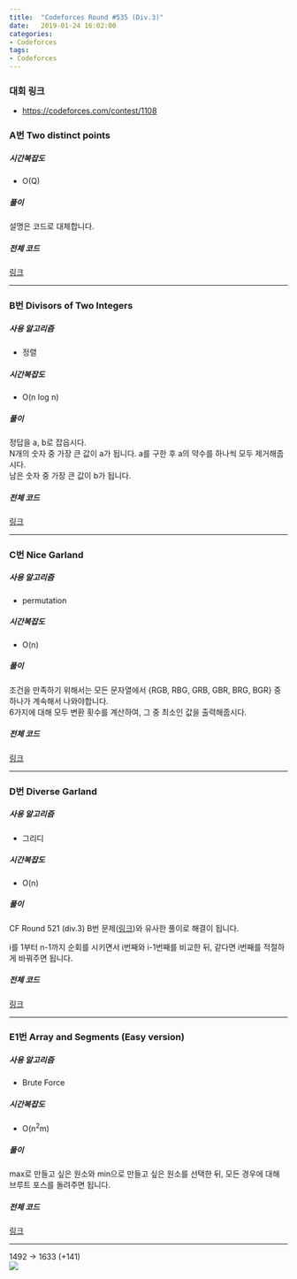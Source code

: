 ```yaml
---
title:  "Codeforces Round #535 (Div.3)"
date:   2019-01-24 16:02:00
categories:
- Codeforces
tags:
- Codeforces
---
```


### 대회 링크
* https://codeforces.com/contest/1108

### A번 Two distinct points

##### 시간복잡도
* O(Q)

##### 풀이
설명은 코드로 대체합니다.

##### 전체 코드
<a href = "https://codeforces.com/contest/1108/submission/48801833">링크</a>

<hr>

### B번 Divisors of Two Integers

##### 사용 알고리즘
* 정렬

##### 시간복잡도
* O(n log n)

##### 풀이
정답을 a, b로 잡읍시다.<br>
N개의 숫자 중 가장 큰 값이 a가 됩니다. a를 구한 후 a의 약수를 하나씩 모두 제거해줍시다.<br>
남은 숫자 중 가장 큰 값이 b가 됩니다.

##### 전체 코드
<a href = "https://codeforces.com/contest/1108/submission/48809505">링크</a>

<hr>

### C번 Nice Garland

##### 사용 알고리즘
* permutation

##### 시간복잡도
* O(n)

##### 풀이
조건을 만족하기 위해서는 모든 문자열에서 {RGB, RBG, GRB, GBR, BRG, BGR} 중 하나가 계속해서 나와야합니다.<br>
6가지에 대해 모두 변환 횟수를 계산하여, 그 중 최소인 값을 출력해줍시다.

##### 전체 코드
<a href = "https://codeforces.com/contest/1108/submission/48817845">링크</a>

<hr>

### D번 Diverse Garland

##### 사용 알고리즘
* 그리디

##### 시간복잡도
* O(n)

##### 풀이
CF Round 521 (div.3) B번 문제(<a href = "https://codeforces.com/contest/1077/problem/B">링크</a>)와 유사한 풀이로 해결이 됩니다.

i를 1부터 n-1까지 순회를 시키면서 i번째와 i-1번째를 비교한 뒤, 같다면 i번째를 적절하게 바꿔주면 됩니다.

##### 전체 코드
<a href = "https://codeforces.com/contest/1108/submission/48824722">링크</a>

<hr>

### E1번 Array and Segments (Easy version)

##### 사용 알고리즘
* Brute Force

##### 시간복잡도
* O(n<sup>2</sup>m)

##### 풀이
max로 만들고 싶은 원소와 min으로 만들고 싶은 원소를 선택한 뒤, 모든 경우에 대해 브루트 포스를 돌려주면 됩니다.

##### 전체 코드
<a href = "https://codeforces.com/contest/1108/submission/48833416">링크</a>

<hr>

1492 -> 1633 (+141)<br>
<img src = "https://i.imgur.com/I3Xt26Q.png">
